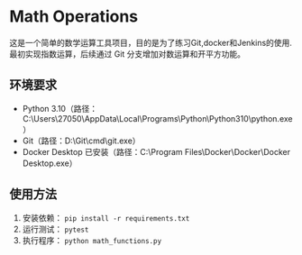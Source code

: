 # Math Operations

这是一个简单的数学运算工具项目，目的是为了练习Git,docker和Jenkins的使用.最初实现指数运算，后续通过 Git 分支增加对数运算和开平方功能。

## 环境要求
- Python 3.10（路径：C:\Users\27050\AppData\Local\Programs\Python\Python310\python.exe）
- Git（路径：D:\Git\cmd\git.exe）
- Docker Desktop 已安装（路径：C:\Program Files\Docker\Docker\Docker Desktop.exe）

## 使用方法
1. 安装依赖： `pip install -r requirements.txt`
2. 运行测试： `pytest`
3. 执行程序： `python math_functions.py`
